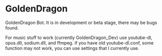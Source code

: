 # GoldenDragon
GoldenDragon Bot. It is in development or beta stage, there may be bugs found.

For music stuff to work (currently GoldenDragon_Dev) use youtube-dl, opus.dll, sodium.dll, and ffmpeg.
if you have old youtube-dl.conf, some function may not work, you can use settings that I currently use.
